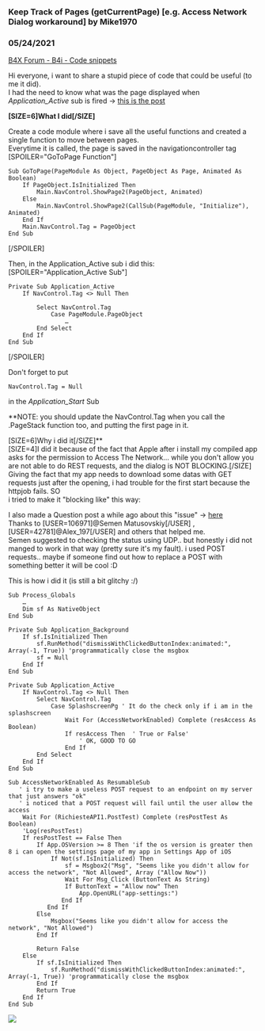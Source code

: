 ### Keep Track of Pages (getCurrentPage) [e.g. Access Network Dialog workaround] by Mike1970
### 05/24/2021
[B4X Forum - B4i - Code snippets](https://www.b4x.com/android/forum/threads/131030/)

Hi everyone, i want to share a stupid piece of code that could be useful (to me it did).  
I had the need to know what was the page displayed when *Application\_Active* sub is fired -> [this is the post](https://www.b4x.com/android/forum/threads/get-name-of-current-page-on-resume-application_active.130979/#post-824667)  
  
**[SIZE=6]What I did[/SIZE]**  
  
Create a code module where i save all the useful functions and created a single function to move between pages.  
Everytime it is called, the page is saved in the navigationcontroller tag  
[SPOILER="GoToPage Function"]  

```B4X
Sub GoToPage(PageModule As Object, PageObject As Page, Animated As Boolean)  
    If PageObject.IsInitialized Then  
        Main.NavControl.ShowPage2(PageObject, Animated)  
    Else  
        Main.NavControl.ShowPage2(CallSub(PageModule, "Initialize"), Animated)  
    End If  
    Main.NavControl.Tag = PageObject  
End Sub
```

  
[/SPOILER]  
  
Then, in the Application\_Active sub i did this:  
[SPOILER="Application\_Active Sub"]  

```B4X
Private Sub Application_Active  
    If NavControl.Tag <> Null Then  
        
        Select NavControl.Tag  
            Case PageModule.PageObject  
                …  
        End Select  
    End If  
End Sub
```

  
[/SPOILER]  
  
Don't forget to put

```B4X
NavControl.Tag = Null
```

in the *Application\_Start* Sub  
  
**NOTE: you should update the NavControl.Tag when you call the .PageStack function too, and putting the first page in it.  
  
  
  
  
[SIZE=6]Why i did it[/SIZE]**  
[SIZE=4]I did it because of the fact that Apple after i install my compiled app asks for the permission to Access The Network… while you don't allow you are not able to do REST requests, and the dialog is NOT BLOCKING.[/SIZE]  
Giving the fact that my app needs to download some datas with GET requests just after the opening, i had trouble for the first start because the httpjob fails. SO  
i tried to make it "blocking like" this way:  
  
I also made a Question post a while ago about this "issue" -> [here](https://www.b4x.com/android/forum/threads/access-network-dialog-ios-wait-for-answer.126580/#post-791832)  
Thanks to [USER=106971]@Semen Matusovskiy[/USER] , [USER=42781]@Alex\_197[/USER] and others that helped me.  
Semen suggested to checking the status using UDP.. but honestly i did not manged to work in that way (pretty sure it's my fault). i used POST requests.. maybe if someone find out how to replace a POST with something better it will be cool :D  
  
This is how i did it (is still a bit glitchy :/)  
  

```B4X
Sub Process_Globals  
    …  
    Dim sf As NativeObject  
End Sub  
  
Private Sub Application_Background  
    If sf.IsInitialized Then  
        sf.RunMethod("dismissWithClickedButtonIndex:animated:", Array(-1, True)) 'programmatically close the msgbox  
        sf = Null  
    End If  
End Sub  
  
Private Sub Application_Active  
    If NavControl.Tag <> Null Then  
        Select NavControl.Tag  
            Case SplashscreenPg ' It do the check only if i am in the splashscreen  
                Wait For (AccessNetworkEnabled) Complete (resAccess As Boolean)  
                If resAccess Then  ' True or False'             
                    ' OK, GOOD TO GO  
                End If  
        End Select  
    End If  
End Sub  
  
Sub AccessNetworkEnabled As ResumableSub  
   ' i try to make a useless POST request to an endpoint on my server that just answers "ok"  
   ' i noticed that a POST request will fail until the user allow the access  
    Wait For (RichiesteAPI1.PostTest) Complete (resPostTest As Boolean)  
    'Log(resPostTest)  
    If resPostTest == False Then  
        If App.OSVersion >= 8 Then 'if the os version is greater then 8 i can open the settings page of my app in Settings App of iOS  
            If Not(sf.IsInitialized) Then  
                sf = Msgbox2("Msg", "Seems like you didn't allow for access the network", "Not Allowed", Array ("Allow Now"))  
                Wait For Msg_Click (ButtonText As String)  
                If ButtonText = "Allow now" Then  
                    App.OpenURL("app-settings:")  
               End If  
           End If  
        Else  
            Msgbox("Seems like you didn't allow for access the network", "Not Allowed")  
        End If  
        
        Return False  
    Else  
        If sf.IsInitialized Then  
            sf.RunMethod("dismissWithClickedButtonIndex:animated:", Array(-1, True)) 'programmatically close the msgbox  
        End If  
        Return True  
    End If  
End Sub
```

  
  
![](https://lh3.googleusercontent.com/lKHArr58Nuiy-7UIY8Bs0OSs2deqmyeLhi1uPuqnOgkPslvY0Mfkm7Io_OkUP7LGXmzqRtg1vJi2z3pr5nGr=w1920-h890)